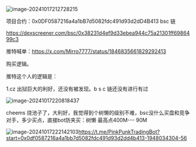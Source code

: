 



![image-20241017212728215](imgs/image-20241017212728215.png)

项目合约：0x0DF0587216a4a1bB7d5082fdc491d93d2dD4B413  bsc 链

https://dexscreener.com/bsc/0x38231d4ef9d33ebea944c75a21301ff6986499c3



推特喊单：https://x.com/Mirro7777/status/1846835661829292413

购买逻辑。

推特这个人的逻辑是： 

1.cz 出狱巨大的利好，还没有被发现。b s c 链还没有进行有过

![image-20241017220818437](imgs/image-20241017220818437.png)

cheems 烧池子了，大利好，我觉得到个树懒的级别不难，bsc没什么买盘和竞争对手，多少买点，直接bot防夹买：树懒 最高点400M---  90M

![image-20241017222142103](imgs/image-20241017222142103.png)https://t.me/PinkPunkTradingBot?start=0x0df0587216a4a1bb7d5082fdc491d93d2dd4b413-1948034304-56